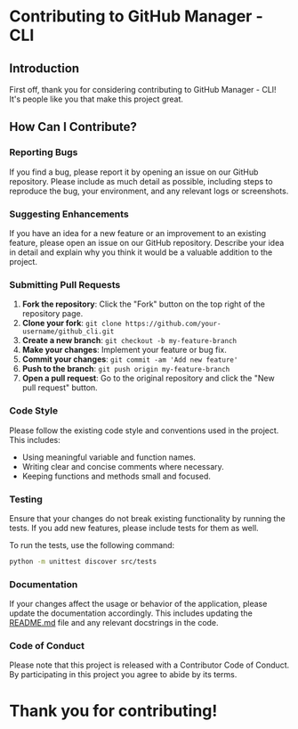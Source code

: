 # Contributing to GitHub Manager - CLI

## Introduction

First off, thank you for considering contributing to GitHub Manager - CLI! It's people like you that make this project great.

## How Can I Contribute?

### Reporting Bugs

If you find a bug, please report it by opening an issue on our GitHub repository. Please include as much detail as possible, including steps to reproduce the bug, your environment, and any relevant logs or screenshots.

### Suggesting Enhancements

If you have an idea for a new feature or an improvement to an existing feature, please open an issue on our GitHub repository. Describe your idea in detail and explain why you think it would be a valuable addition to the project.

### Submitting Pull Requests

1. **Fork the repository**: Click the "Fork" button on the top right of the repository page.
2. **Clone your fork**: `git clone https://github.com/your-username/github_cli.git`
3. **Create a new branch**: `git checkout -b my-feature-branch`
4. **Make your changes**: Implement your feature or bug fix.
5. **Commit your changes**: `git commit -am 'Add new feature'`
6. **Push to the branch**: `git push origin my-feature-branch`
7. **Open a pull request**: Go to the original repository and click the "New pull request" button.

### Code Style

Please follow the existing code style and conventions used in the project. This includes:

- Using meaningful variable and function names.
- Writing clear and concise comments where necessary.
- Keeping functions and methods small and focused.

### Testing

Ensure that your changes do not break existing functionality by running the tests. If you add new features, please include tests for them as well.

To run the tests, use the following command:

```bash
python -m unittest discover src/tests
```
### Documentation

If your changes affect the usage or behavior of the application, please update the documentation accordingly. This includes updating the [README.md](../README.md) file and any relevant docstrings in the code.

### Code of Conduct

Please note that this project is released with a Contributor Code of Conduct. By participating in this project you agree to abide by its terms.

# Thank you for contributing! 